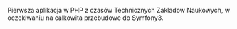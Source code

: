 Pierwsza aplikacja w PHP z czasów Technicznych Zakladow Naukowych, w oczekiwaniu na calkowita przebudowe do Symfony3.
